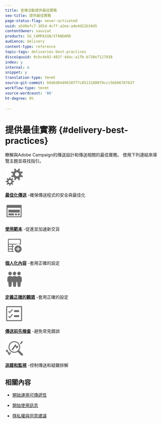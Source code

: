 ```yaml
---
title: 宣傳活動提供最佳實務
seo-title: 提供最佳實務
page-status-flag: never-activated
uuid: a540efc7-105d-4c7f-a2ee-ade4d22b3445
contentOwner: sauviat
products: SG_CAMPAIGN/STANDARD
audience: delivery
content-type: reference
topic-tags: deliveries-best-practices
discoiquuid: 0cbc4e92-482f-4dac-a1fb-b738e7127938
index: y
internal: n
snippet: y
translation-type: tm+mt
source-git-commit: b6d6d0449638ff7c0513180079ccc56b9676f637
workflow-type: tm+mt
source-wordcount: '86'
ht-degree: 0%

---
```



# 提供最佳實務 {#delivery-best-practices}

瞭解與Adobe Campaign的傳送設計和傳送相關的最佳實務。 使用下列連結來導覽主題並尋找指引。

<img src="assets/do-not-localize/optimize.svg"  width="60px">

**[最佳化傳送](optimize-delivery.md)** -確保傳送程式的安全與最佳化

<img src="assets/do-not-localize/design.svg"  width="60px">

**[使用範本](use-templates.md)** -促進並加速新交貨

<img src="assets/do-not-localize/custom.svg"  width="60px">

**[個人化內容](optimize-delivery.md)** -套用正確的設定

<img src="assets/do-not-localize/profiles.svg"  width="60px">

**[定義正確的觀眾](define-the-right-audience.md)** -套用正確的設定

<img src="assets/do-not-localize/start.svg"  width="60px">

**[傳送前先檢查](check-before-sending.md)** -避免常見錯誤

<img src="assets/do-not-localize/troubleshoot.svg"  width="60px">

**[追蹤和監視](track-and-monitor.md)** -控制傳送和疑難排解

## 相關內容

* [開始運用可傳遞性](../../sending/using/about-deliverability.md)

* [開始使用訊息](../../channels/using/get-started-communication-channels.md)

* [隱私權與同意建議](../../start/using/privacy.md)
